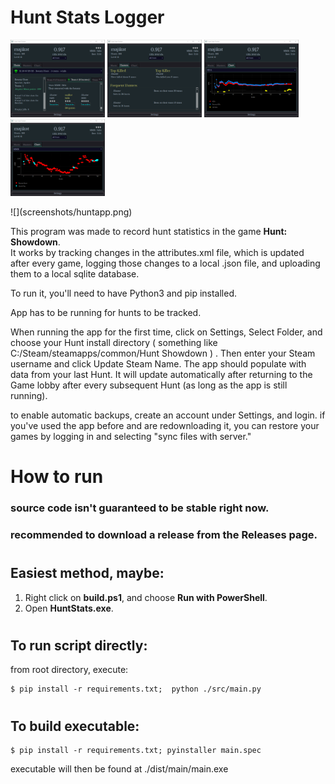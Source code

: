 # Hunt Stats Logger
<p>
  <img src="screenshots/huntapp.png" width=30% height=30%>
  <img src="screenshots/huntapp2.png" width=30% height=30%>
  <img src="screenshots/huntapp3.png" width=30% height=30%>
  <img src="screenshots/huntapp4.png" width=30% height=30%>
</p>
![](screenshots/huntapp.png)
<p>
This program was made to record hunt statistics in the game <b>Hunt: Showdown</b>.
<br>It works by tracking changes in the attributes.xml file, which is updated after every game, logging those changes to a local .json file, and uploading them to a local sqlite database.
</p>
<p>
To run it, you'll need to have Python3 and pip installed.
</p>
<p>
App has to be running for hunts to be tracked.
</p>

 When running the app for the first time, click on Settings, Select Folder, and choose your Hunt install directory ( something like C:/Steam/steamapps/common/Hunt Showdown ) .
 Then enter your Steam username and click Update Steam Name.
 The app should populate with data from your last Hunt. It will update automatically after returning to the Game lobby after every subsequent Hunt (as long as the app is still running).
 
 to enable automatic backups, create an account under Settings, and login.  if you've used the app before and are redownloading it, you can restore your games by logging in and selecting "sync files with server."
#
# How to run
### source code isn't guaranteed to be stable right now.
### recommended to download a release from the Releases page.
#
## Easiest method, maybe:
<ol>
<li>Right click on <b>build.ps1</b>, and choose <b>Run with PowerShell</b>.
<li>Open <b>HuntStats.exe</b>.
</ol>

#
## To run script directly:
from root directory, execute:
```
$ pip install -r requirements.txt;  python ./src/main.py
```

#
## To build executable:
```
$ pip install -r requirements.txt; pyinstaller main.spec
```
executable will then be found at ./dist/main/main.exe
#


